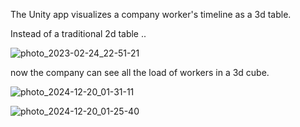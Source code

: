 The Unity app visualizes a company worker's timeline as a 3d table.

Instead of a traditional 2d table ..

![photo_2023-02-24_22-51-21](https://github.com/user-attachments/assets/f44cb535-7b24-4709-b605-28b61632258f)

now the company can see all the load of workers in a 3d cube.

![photo_2024-12-20_01-31-11](https://github.com/user-attachments/assets/b3086ac0-434d-483e-8b05-1dcf2516014d)

![photo_2024-12-20_01-25-40](https://github.com/user-attachments/assets/7142b997-5e85-46e7-b50f-6c092bc07572)
